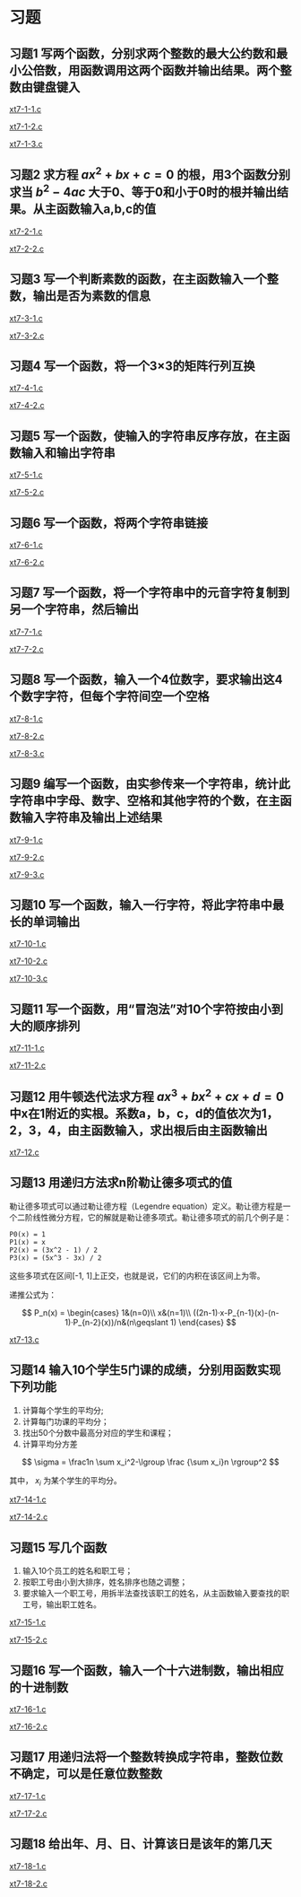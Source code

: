 # 习题

## 习题1 写两个函数，分别求两个整数的最大公约数和最小公倍数，用函数调用这两个函数并输出结果。两个整数由键盘键入

[xt7-1-1.c](xt7-1-1.c)

[xt7-1-2.c](xt7-1-2.c)

[xt7-1-3.c](xt7-1-3.c)

## 习题2 求方程 $ax^2+bx+c=0$ 的根，用3个函数分别求当 $b^2-4ac$ 大于0、等于0和小于0时的根并输出结果。从主函数输入a,b,c的值

[xt7-2-1.c](xt7-2-1.c)

[xt7-2-2.c](xt7-2-2.c)

## 习题3 写一个判断素数的函数，在主函数输入一个整数，输出是否为素数的信息

[xt7-3-1.c](xt7-3-1.c)

[xt7-3-2.c](xt7-3-2.c)

## 习题4 写一个函数，将一个3×3的矩阵行列互换

[xt7-4-1.c](xt7-4-1.c)

[xt7-4-2.c](xt7-4-2.c)

## 习题5 写一个函数，使输入的字符串反序存放，在主函数输入和输出字符串

[xt7-5-1.c](xt7-5-1.c)

[xt7-5-2.c](xt7-5-2.c)

## 习题6 写一个函数，将两个字符串链接

[xt7-6-1.c](xt7-6-1.c)

[xt7-6-2.c](xt7-6-2.c)

## 习题7 写一个函数，将一个字符串中的元音字符复制到另一个字符串，然后输出

[xt7-7-1.c](xt7-7-1.c)

[xt7-7-2.c](xt7-7-2.c)

## 习题8 写一个函数，输入一个4位数字，要求输出这4个数字字符，但每个字符间空一个空格

[xt7-8-1.c](xt7-8-1.c)

[xt7-8-2.c](xt7-8-2.c)

[xt7-8-3.c](xt7-8-3.c)

## 习题9  编写一个函数，由实参传来一个字符串，统计此字符串中字母、数字、空格和其他字符的个数，在主函数输入字符串及输出上述结果

[xt7-9-1.c](xt7-9-1.c)

[xt7-9-2.c](xt7-9-2.c)

[xt7-9-3.c](xt7-9-3.c)

## 习题10 写一个函数，输入一行字符，将此字符串中最长的单词输出

[xt7-10-1.c](xt7-10-1.c)

[xt7-10-2.c](xt7-10-2.c)

[xt7-10-3.c](xt7-10-3.c)

## 习题11 写一个函数，用“冒泡法”对10个字符按由小到大的顺序排列

[xt7-11-1.c](xt7-11-1.c)

[xt7-11-2.c](xt7-11-2.c)

## 习题12 用牛顿迭代法求方程 $ax^3+bx^2+cx+d=0$ 中x在1附近的实根。系数a，b，c，d的值依次为1，2，3，4，由主函数输入，求出根后由主函数输出

[xt7-12.c](xt7-12.c)

## 习题13 用递归方法求n阶勒让德多项式的值

勒让德多项式可以通过勒让德方程（Legendre equation）定义。勒让德方程是一个二阶线性微分方程，它的解就是勒让德多项式。勒让德多项式的前几个例子是：

```text
P0(x) = 1 
P1(x) = x 
P2(x) = (3x^2 - 1) / 2 
P3(x) = (5x^3 - 3x) / 2 
```

这些多项式在区间[-1, 1]上正交，也就是说，它们的内积在该区间上为零。

递推公式为：

$$
P_n(x) =
\begin{cases}
    1&(n=0)\\
    x&(n=1)\\
    ((2n-1)·x-P_{n-1}(x)-(n-1)·P_{n-2}(x))/n&(n\geqslant 1)
\end{cases}
$$

[xt7-13.c](xt7-13.c)

## 习题14 输入10个学生5门课的成绩，分别用函数实现下列功能

1. 计算每个学生的平均分;
2. 计算每门功课的平均分；
3. 找出50个分数中最高分对应的学生和课程；
4. 计算平均分方差

$$
\sigma = \frac1n \sum x_i^2-\lgroup \frac {\sum x_i}n \rgroup^2
$$

其中， $x_i$ 为某个学生的平均分。

[xt7-14-1.c](xt7-14-1.c)

[xt7-14-2.c](xt7-14-2.c)

## 习题15 写几个函数

1. 输入10个员工的姓名和职工号；
2. 按职工号由小到大排序，姓名排序也随之调整；
3. 要求输入一个职工号，用拆半法查找该职工的姓名，从主函数输入要查找的职工号，输出职工姓名。

[xt7-15-1.c](xt7-15-1.c)

[xt7-15-2.c](xt7-15-2.c)

## 习题16 写一个函数，输入一个十六进制数，输出相应的十进制数

[xt7-16-1.c](xt7-16-1.c)

[xt7-16-2.c](xt7-16-2.c)

## 习题17 用递归法将一个整数转换成字符串，整数位数不确定，可以是任意位数整数

[xt7-17-1.c](xt7-17-1.c)

[xt7-17-2.c](xt7-17-2.c)

## 习题18 给出年、月、日、计算该日是该年的第几天

[xt7-18-1.c](xt7-18-1.c)

[xt7-18-2.c](xt7-18-2.c)
